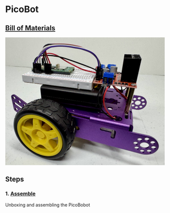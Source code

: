# PicoBot


## [Bill of Materials](BillofMaterials.md)

<img src="https://github.com/stemoutreach/PicoBot/blob/main/zzimages/PicoBot21.jpg" width="600" > 

## Steps

### 1. [Assemble](Assemble/README.md) 
Unboxing and assembling the PicoBobot

